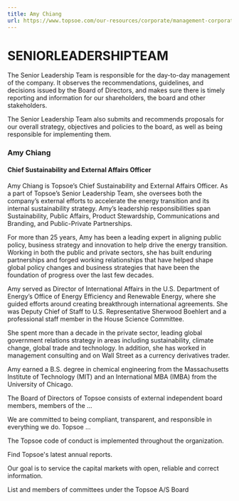 ```yaml
---
title: Amy Chiang
url: https://www.topsoe.com/our-resources/corporate/management-corporate-governance/amy-chiang#main-content
---
```


# SENIORLEADERSHIPTEAM

The Senior Leadership Team is responsible for the day-to-day management of the company. It observes the recommendations, guidelines, and decisions issued by the Board of Directors, and makes sure there is timely reporting and information for our shareholders, the board and other stakeholders.

The Senior Leadership Team also submits and recommends proposals for our overall strategy, objectives and policies to the board, as well as being responsible for implementing them.

### Amy Chiang

#### Chief Sustainability and External Affairs Officer

Amy Chiang is Topsoe’s Chief Sustainability and External Affairs Officer. As a part of Topsoe’s Senior Leadership Team, she oversees both the company’s external efforts to accelerate the energy transition and its internal sustainability strategy. Amy’s leadership responsibilities span Sustainability, Public Affairs, Product Stewardship, Communications and Branding, and Public-Private Partnerships.

For more than 25 years, Amy has been a leading expert in aligning public policy, business strategy and innovation to help drive the energy transition. Working in both the public and private sectors, she has built enduring partnerships and forged working relationships that have helped shape global policy changes and business strategies that have been the foundation of progress over the last few decades.

Amy served as Director of International Affairs in the U.S. Department of Energy’s Office of Energy Efficiency and Renewable Energy, where she guided efforts around creating breakthrough international agreements. She was Deputy Chief of Staff to U.S. Representative Sherwood Boehlert and a professional staff member in the House Science Committee.

She spent more than a decade in the private sector, leading global government relations strategy in areas including sustainability, climate change, global trade and technology. In addition, she has worked in management consulting and on Wall Street as a currency derivatives trader.

Amy earned a B.S. degree in chemical engineering from the Massachusetts Institute of Technology (MIT) and an International MBA (IMBA) from the University of Chicago.

The Board of Directors of Topsoe consists of external independent board members, members of the ...

We are committed to being compliant, transparent, and responsible in everything we do. Topsoe ...

The Topsoe code of conduct is implemented throughout the organization.

Find Topsoe's latest annual reports.

Our goal is to service the capital markets with open, reliable and correct information.

List and members of committees under the Topsoe A/S Board